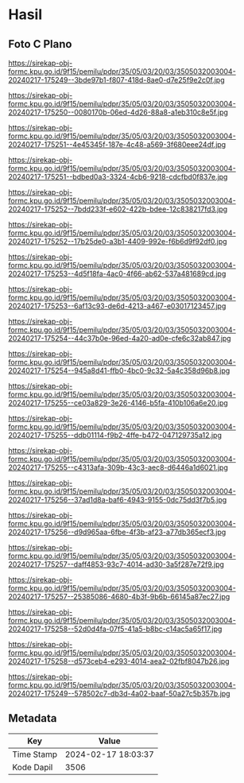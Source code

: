 # Hasil

## Foto C Plano

https://sirekap-obj-formc.kpu.go.id/9f15/pemilu/pdpr/35/05/03/20/03/3505032003004-20240217-175249--3bde97b1-f807-418d-8ae0-d7e25f9e2c0f.jpg

https://sirekap-obj-formc.kpu.go.id/9f15/pemilu/pdpr/35/05/03/20/03/3505032003004-20240217-175250--0080170b-06ed-4d26-88a8-a1eb310c8e5f.jpg

https://sirekap-obj-formc.kpu.go.id/9f15/pemilu/pdpr/35/05/03/20/03/3505032003004-20240217-175251--4e45345f-187e-4c48-a569-3f680eee24df.jpg

https://sirekap-obj-formc.kpu.go.id/9f15/pemilu/pdpr/35/05/03/20/03/3505032003004-20240217-175251--bdbed0a3-3324-4cb6-9218-cdcfbd0f837e.jpg

https://sirekap-obj-formc.kpu.go.id/9f15/pemilu/pdpr/35/05/03/20/03/3505032003004-20240217-175252--7bdd233f-e602-422b-bdee-12c838217fd3.jpg

https://sirekap-obj-formc.kpu.go.id/9f15/pemilu/pdpr/35/05/03/20/03/3505032003004-20240217-175252--17b25de0-a3b1-4409-992e-f6b6d9f92df0.jpg

https://sirekap-obj-formc.kpu.go.id/9f15/pemilu/pdpr/35/05/03/20/03/3505032003004-20240217-175253--4d5f18fa-4ac0-4f66-ab62-537a481689cd.jpg

https://sirekap-obj-formc.kpu.go.id/9f15/pemilu/pdpr/35/05/03/20/03/3505032003004-20240217-175253--6af13c93-de6d-4213-a467-e03017123457.jpg

https://sirekap-obj-formc.kpu.go.id/9f15/pemilu/pdpr/35/05/03/20/03/3505032003004-20240217-175254--44c37b0e-96ed-4a20-ad0e-cfe6c32ab847.jpg

https://sirekap-obj-formc.kpu.go.id/9f15/pemilu/pdpr/35/05/03/20/03/3505032003004-20240217-175254--945a8d41-ffb0-4bc0-9c32-5a4c358d96b8.jpg

https://sirekap-obj-formc.kpu.go.id/9f15/pemilu/pdpr/35/05/03/20/03/3505032003004-20240217-175255--ce03a829-3e26-4146-b5fa-410b106a6e20.jpg

https://sirekap-obj-formc.kpu.go.id/9f15/pemilu/pdpr/35/05/03/20/03/3505032003004-20240217-175255--ddb01114-f9b2-4ffe-b472-047129735a12.jpg

https://sirekap-obj-formc.kpu.go.id/9f15/pemilu/pdpr/35/05/03/20/03/3505032003004-20240217-175255--c4313afa-309b-43c3-aec8-d6446a1d6021.jpg

https://sirekap-obj-formc.kpu.go.id/9f15/pemilu/pdpr/35/05/03/20/03/3505032003004-20240217-175256--37ad1d8a-baf6-4943-9155-0dc75dd3f7b5.jpg

https://sirekap-obj-formc.kpu.go.id/9f15/pemilu/pdpr/35/05/03/20/03/3505032003004-20240217-175256--d9d965aa-6fbe-4f3b-af23-a77db365ecf3.jpg

https://sirekap-obj-formc.kpu.go.id/9f15/pemilu/pdpr/35/05/03/20/03/3505032003004-20240217-175257--daff4853-93c7-4014-ad30-3a5f287e72f9.jpg

https://sirekap-obj-formc.kpu.go.id/9f15/pemilu/pdpr/35/05/03/20/03/3505032003004-20240217-175257--25385086-4680-4b3f-9b6b-66145a87ec27.jpg

https://sirekap-obj-formc.kpu.go.id/9f15/pemilu/pdpr/35/05/03/20/03/3505032003004-20240217-175258--52d0d4fa-07f5-41a5-b8bc-c14ac5a65f17.jpg

https://sirekap-obj-formc.kpu.go.id/9f15/pemilu/pdpr/35/05/03/20/03/3505032003004-20240217-175258--d573ceb4-e293-4014-aea2-02fbf8047b26.jpg

https://sirekap-obj-formc.kpu.go.id/9f15/pemilu/pdpr/35/05/03/20/03/3505032003004-20240217-175249--578502c7-db3d-4a02-baaf-50a27c5b357b.jpg


## Metadata

| Key        | Value               |
| ---------- | ------------------- |
| Time Stamp | 2024-02-17 18:03:37 |
| Kode Dapil | 3506                |



